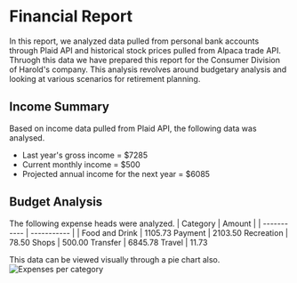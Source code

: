 # Financial Report
In this report, we analyzed data pulled from personal bank accounts through Plaid API and historical stock prices pulled from Alpaca trade API. Thruogh this data we have prepared this report for the Consumer Division of Harold's company. This analysis revolves around budgetary analysis and looking at various scenarios for retirement planning.

## Income Summary
Based on income data pulled from Plaid API, the following data was analysed.
* Last year's gross income = $7285
* Current monthly income = $500
* Projected annual income for the next year = $6085

## Budget Analysis
The following expense heads were analyzed.
| Category      | Amount |
| ----------- | ----------- |
| Food and Drink | 1105.73
Payment      |   2103.50
Recreation   |     78.50
Shops        |    500.00
Transfer    |    6845.78
Travel       |     11.73       

This data can be viewed visually through a pie chart also.
![Expenses per category](expenses_pie.png)


